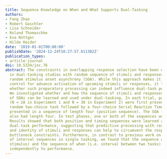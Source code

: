 ```yaml
---
title: Sequence Knowledge on When and What Supports Dual-Tasking
authors:
- Fang Zhao
- Robert Gaschler
- Lisa Schneider
- Roland Thomaschke
- Eva Röttger
- Hilde Haider
date: '2019-01-01T00:00:00'
publishDate: '2024-12-24T10:27:57.611382Z'
publication_types:
- article-journal
doi: 10.5334/joc.76
abstract: The constraints in overlapping response selection have been established
  in dual-tasking studies with random sequence of stimuli and responses as well as
  random stimulus onset asynchrony (SOA). While this approach makes it possible to
  control for advance activation of upcoming stimuli or responses, it leaves open
  whether such preparatory processing can indeed influence dual-task performance.
  We investigated whether and how the sequence of stimuli and responses and the sequence
  of SOAs can be learned and used under dual-tasking. In each trial, participants
  (N = 28 in Experiment 1 and N = 30 in Experiment 2) were first presented with a
  random two-choice task followed by a four-choice Serial Reaction Time Task (SRTT),
  presented in a sequence of length four (position sequence). The SOA (timing) sequence
  also had length four. In test phases, one or both of the sequences were randomized.
  Results showed that both position and timing sequences were learned and supported
  dual-task performance, suggesting that predictive processing with respect to timing
  and identity of stimuli and responses can help to circumvent the response selection
  bottleneck constraints. Furthermore, in contrast to previous work on acquisition
  of interval sequences in single tasking, we found that the sequence of what (i.e.
  stimulus) and the sequence of when (i.e. interval between two tasks) contributed
  independently to performance.
---
```

